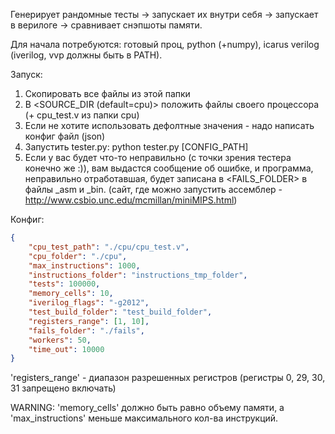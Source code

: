 Генерирует рандомные тесты -> запускает их внутри себя -> запускает в верилоге -> сравнивает снэпшоты памяти.

Для начала потребуются: готовый проц, python (+numpy), icarus verilog (iverilog, vvp должны быть в PATH).

Запуск:
1. Скопировать все файлы из этой папки
2. В <SOURCE\_DIR (default=cpu)> положить файлы своего процессора (+ cpu_test.v из папки cpu)
3. Если не хотите использовать дефолтные значения - надо написать конфиг файл (json)
4. Запустить tester.py: python tester.py [CONFIG_PATH]
5. Если у вас будет что-то неправильно (с точки зрения тестера конечно же :)), вам выдастся сообщение об ошибке, и программа, неправильно отработавшая, будет записана в <FAILS\_FOLDER> в файлы <TAG>\_asm и <TAG>\_bin. (сайт, где можно запустить ассемблер - http://www.csbio.unc.edu/mcmillan/miniMIPS.html)

Конфиг:
```json
{
    "cpu_test_path": "./cpu/cpu_test.v",
    "cpu_folder": "./cpu",
    "max_instructions": 1000,
    "instructions_folder": "instructions_tmp_folder",
    "tests": 100000,
    "memory_cells": 10,
    "iverilog_flags": "-g2012",
    "test_build_folder": "test_build_folder",
    "registers_range": [1, 10],
    "fails_folder": "./fails",
    "workers": 50,
    "time_out": 10000
}
```
'registers_range' - диапазон разрешенных регистров (регистры 0, 29, 30, 31 запрещено включать)

WARNING: 'memory_cells' должно быть равно объему памяти, а 'max_instructions' меньше максимального кол-ва инструкций.
